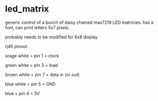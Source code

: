# led_matrix

generic control of a bunch of daisy chained max7219 LED matricies.
has a font, can print letters 5x7 pixels.

probably needs to be modified for 8x8 display

rj45 pinout:

orage white = pin 1 = clock

green white = pin 3 = load

brown white = pin 7 = data in (or out)

blue white = pin 5 = GND

blue = pin 4 = 5V
